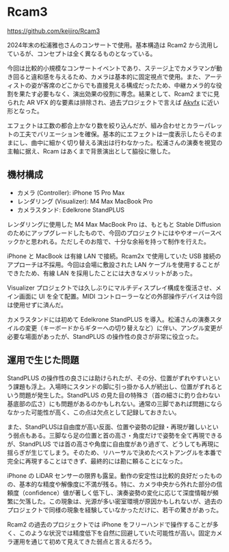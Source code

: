 # Rcam3

https://github.com/keijiro/Rcam3

2024年末の松浦雅也さんのコンサートで使用。基本構造は Rcam2 から流用しているが、コンセプトは全く異なるものとなっている。

今回は比較的小規模なコンサートイベントであり、ステージ上でカメラマンが動き回ると違和感を与えるため、カメラは基本的に固定視点で使用。また、アーティストの姿が客席のどこからでも直接見える構成だったため、中継カメラ的な役割を果たす必要もなく、演出効果の役割に専念。結果として、Rcam2 までに見られた AR VFX 的な要素は排除され、過去プロジェクトで言えば [Akvfx](https://github.com/keijiro/Rcam3) に近い形となった。

エフェクトは工数の都合上かなり数を絞り込んだが、組み合わせとカラーパレットの工夫でバリエーションを確保。基本的にエフェクトは一度表示したらそのままにし、曲中に細かく切り替える演出は行わなかった。松浦さんの演奏を視覚の主軸に据え、Rcam はあくまで背景演出として脇役に徹した。

## 機材構成

- カメラ (Controller): iPhone 15 Pro Max
- レンダリング (Visualizer): M4 Max MacBook Pro
- カメラスタンド: Edelkrone StandPLUS

レンダリングに使用した M4 Max MacBook Pro は、もともと Stable Diffusion のためにアップグレードしたもので、今回のプロジェクトにはややオーバースペックかと思われる。ただしそのお陰で、十分な余裕を持って制作を行えた。

iPhone と MacBook は有線 LAN で接続。Rcam2x で使用していた USB 接続のアプローチは不採用。今回は会場に敷設された LAN ケーブルを使用することができたため、有線 LAN を採用したことには大きなメリットがあった。

Visualizer プロジェクトでは久しぶりにマルチディスプレイ構成を復活させ、メイン画面に UI を全て配置。MIDI コントローラーなどの外部操作デバイスは今回は使用せずに済んだ。

カメラスタンドには初めて Edelkrone StandPLUS を導入。松浦さんの演奏スタイルの変更（キーボードからギターへの切り替えなど）に伴い、アングル変更が必要な場面があったが、StandPLUS の操作性の良さが非常に役立った。

## 運用で生じた問題

StandPLUS の操作性の良さには助けられたが、その分、位置がずれやすいという課題も浮上。入場時にスタンドの脚に引っ掛かる人が続出し、位置がずれるという問題が発生した。StandPLUS の見た目の特殊さ（首の細さに釣り合わない基底部の広さ）にも問題があるのかもしれない。通常の三脚であれば問題にならなかった可能性が高く、この点は欠点として記録しておきたい。

また、StandPLUSは自由度が高い反面、位置や姿勢の記録・再現が難しいという弱点もある。三脚なら足の位置と首の高さ・角度だけで姿勢を全て再現できるが、StandPLUS では首の高さや角度に自由度があり過ぎて、どうしても再現に揺らぎが生じてしまう。そのため、リハーサルで決めたベストアングルを本番で完全に再現することはできず、最終的には勘に頼ることになった。

iPhone の LiDAR センサーの限界も露呈。動作の安定性は比較的良好だったものの、基本的な精度や解像度に不満が残る。特に、カメラ中央から外れた部分の信頼度（confidence）値が著しく低下し、演奏姿勢の変化に応じて深度情報が頻繁に欠落した。この現象は、光源が多い密室環境が原因かもしれないが、過去のプロジェクトで同様の現象を経験していなかっただけに、若干の驚きがあった。

Rcam2 の過去のプロジェクトでは iPhone をフリーハンドで操作することが多く、このような状況では精度低下を自然に回避していた可能性が高い。固定カメラ運用を通じて初めて見えてきた弱点と言えるだろう。
